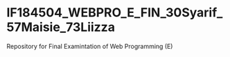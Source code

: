 # IF184504_WEBPRO_E_FIN_30Syarif_57Maisie_73Liizza
Repository for Final Examintation of Web Programming (E)
